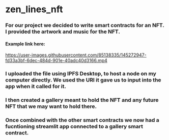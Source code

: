 # zen_lines_nft

### For our project we decided to write smart contracts for an NFT. I provided the artwork and music for the NFT.
#### Example link here:

https://user-images.githubusercontent.com/85138335/145272947-fd33a3bf-6dec-484d-901e-40adc40d3166.mp4

### I uploaded the file using IPFS Desktop, to host a node on my computer directly. We used the URI it gave us to input into the app when it called for it.

### I then created a gallery meant to hold the NFT and any future NFT that we may want to hold there.

### Once combined with the other smart contracts we now had a fucntioning streamlit app connected to a gallery smart contract.
